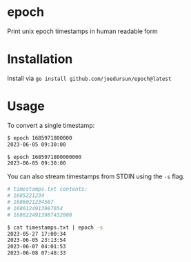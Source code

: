# epoch
Print unix epoch timestamps in human readable form

# Installation

Install via `go install github.com/joedursun/epoch@latest`

# Usage

To convert a single timestamp:

```bash
$ epoch 1685971800000
2023-06-05 09:30:00

$ epoch 1685971800000000
2023-06-05 09:30:00
```

You can also stream timestamps from STDIN using the `-s` flag.

```bash
# timestamps.txt contents:
# 1685221234
# 1686021234567
# 1686124913987654
# 1686224913987432000

$ cat timestamps.txt | epoch -s
2023-05-27 17:00:34
2023-06-05 23:13:54
2023-06-07 04:01:53
2023-06-08 07:48:33
```
